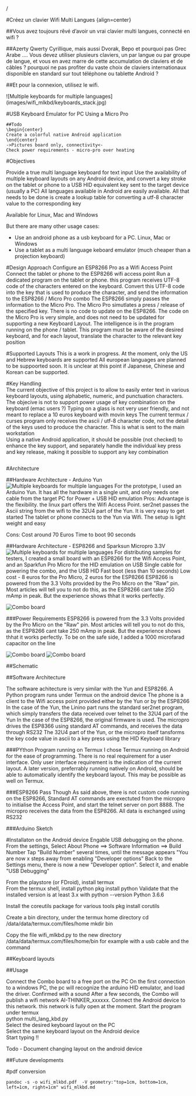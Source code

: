 /

#Créez un clavier Wifi Multi Langues {align=center}

<p align="justify"> 

##Vous avez toujours rêvé d’avoir un vrai clavier multi langues, connecté en wifi ?

##Azerty Qwerty Cyrillique, mais aussi Dvorak, Bepo et pourquoi pas  Grec Arabe  ….  Vous devez utiliser plusieurs claviers, un par langue ou par groupe de langue, et vous en avez marre de cette accumulation de claviers et de câbles ? pourquoi ne pas profiter du vaste choix de claviers internationaux disponible en standard sur tout téléphone ou tablette Android ?

##Et pour la connexion, utilisez le wifi.

</p>  
![Multiple keyboards for multiple languages](images/wifi_mlkbd/keyboards_stack.jpg)




#USB Keyboard Emulator for PC Using a Micro Pro


```
##Todo
\begin{center}
Create a colorful native Android application
\end{center}
->Pictures board only, connectivity<-
Check power requirements - micro-pro over heating
```

#Objectives   

Provide a true multi language keyboard for text input
Use the availability of multiple keyboard layouts on any Android device, and convert a key stroke on the tablet or phone to a USB HID equivalent key sent to the target device (usually a PC)
All languages available in Android are easily available. All that needs to be done is create a lookup table for converting a utf-8 character value to the corresponding key 

Available for Linux, Mac and Windows


But there are many other usage cases:
- Use an android phone as a usb keyboard for a PC. Linux, Mac or Windows
- Use a tablet as a multi language keboard emulator (much cheaper than a projection keyboard)

#Design Approach
Configure an ESP8266 Pro as a Wifi Access Point
Connect the tablet or phone to the ESP8266 wifi access point
Run a dedicated program on the tablet or phone. this program receives UTF-8 code of the characters entered on the keyboard.
Convert this UTF-8 code into the key that is used to produce the character, and send the information to the ESP8266 / Micro Pro combo
The ESP8266 simply passes the information to the Micro Pro.
The Micro Pro simutlates a press / release of the specified key.
There is no code to update on the ESP8266. The code on the Micro Pro is very simple, and does not need to be updated for supporting a new Keyboard Layout.
The intelligence is in the program running on the phone / tablet. This program must be aware of the desired keyboard, and for each layout, translate the character to the relevant key position


#Supported Layouts 
This is a work in progress. At the moment, only the US and Hebrew keyboards are supported
All european languages are planned to be suppoorted soon.
It is unclear at this point if Japanese, Chinese and Korean can be supported.

#Key Handling  
The current objective of this project is to allow to easily enter text in various keyboard layouts, using alphabetic, numeric, and punctuation characters. 
The objecive is not to support power usage of key combination on the keyboard (emac users ?) Typing on a glass is not very user friendly, 
and not meant to replace a 10 euros keyboard with movin keys
The current termux / curses program only receives the ascii / utf-8 character code, not the detail of the keys used to produce the character. 
This is what is sent to the main workstation     
Using a native Android application, it should be possible (not checked) to enhance the key support, and separately handle the individual key press and key release,
making it possible to support any key combination



```

```

#Architecture




##Hardware Architecture - Arduino Yun
![Multiple keyboards for multiple languages](images/wifi_mlkbd/wifi_mlkbd_sw_yun.jpg)
For the prototype, I used an Arduino Yun. It has all the hardware in a single unit, and only needs one cable from the target PC for Power + USB HID emulation
Pros: 
Advantage is the flexibility. the linux part offers the Wifi Access Point.
ser2net passes the Ascii string from the wifi to the 32U4 part of the Yun. It is very easy to get started
The tablet or phone connects to the Yun via Wifi. The setup is light weight and easy

Cons:
Cost around 70 Euros
Time to boot 90 seconds

##Hardware Architecture - ESP8266 and Sparksun Micropro 3.3V
![Multiple keyboards for multiple languages](images/wifi_mlkbd/wifi_mlkbd_sw_esp8266.jpg)
For distributing samples for testers, I created a small board with an ESP8266 for the Wifi Access Point, and an Sparkfun Pro Micro for the HID emulation on USB
Single cable for powering the combo, and the USB HID
Fast boot (less than 10 seconds)
Low cost - 8 euros for the Pro Micro, 2 euros for the ESP8266
ESP8266 is powered from the 3.3 Volts provided by the Pro Micro on the "Raw" pin. Most articles will tell you to not do this, 
as the ESP8266 cant take 250 mAmp in peak. But the experience shows thhat it works perfectly.

![Combo board](images/wifi_mlkbd/wifi_mlkbd_bb.jpg)

###Power Requirements
ESP8266 is powered from the 3.3 Volts provided by the Pro Micro on the "Raw" pin. Most articles will tell you to not do this, 
as the ESP8266 cant take 250 mAmp in peak. But the experience shows thhat it works perfectly. To be on the safe side, I added a 1000 microfarad capacitor on the line

![Combo board](images/wifi_mlkbd/wifi_mlkbd_combo_02.jpg)
![Combo board](images/wifi_mlkbd/wifi_mlkbd_combo_04.jpg)


##Schematic

##Software Architecture 

The software achitecture is very similar with the Yun and ESP8266. 
A Python program runs under Termux on the android device
The phone is a client to the Wifi access point provided either by the Yun or by the ESP8266
In the case of the Yun, the Linino part runs the standard ser2net program, which simply transfers the data received over telnet to the 32U4 part of the Yun
In the case of the ESP8266, the original firmware is used. The micropro drives the ESP8366 using standard AT commands, and receives the data through RS232 
The 32U4 part of the Yun, or the micropro itself tansforms the key code value in ascii to a key press using the HID Keyboard library



###PYthon Program running on Termux
I chose Termux running on Android for the ease of programming. There is no real requirement for a user interface.
Only user interface requirement is the indication of the current layout.
A later version, preferrably running natively on Android, should be able to automatically identify the keyboard layout. This may be possible as well on Termux.

###ESP8266 Pass Though
As said above, there is not custom code running on the ESP8266, Standard AT commands are exectuted from the micropro to initialise the Access Point, and start the telnet server on port 8888.
The micropro receives the data from the ESP8266. All data is exchanged using RS232

###Arduino Sketch 

#Installaton on the Android device
Engable USB debugging on the phone. 
From the settings, Select About Phone ==> Software Information ==> Build Number
Tap "Build Number" several times, until the message appears "You are now x steps away from enabling "Developer options"
Back to the Settings menu, there is now a new "Developer option". Select it, and enable "USB Debugging"

From the playstore (or FDroid), install termux    
From the termux shell, install python
pkg install python
Validate that the installed version is at least 3.x with 
python --version
Python 3.6.6 

Install the coreutils package for various tools
pkg install corutils

Create a bin directory, under the termux home directory
cd /data/data/termux.com/files/home
mkdir bin

Copy the file wifi_mlkbd.py to the new directory /data/data/termux.com/files/home/bin
for example with a usb cable and the command


##Keyboard layouts 


##Usage

Connect the Combo board to a free port on the PC
On the first connection to a windows PC, the pc will recognize the arduino HID emulator, and load the driver. Confirmed with a sound
After a few seconds, the Combo will publish a wifi network AI-THINKER_xxxxxx. Connect the Android device to this network. this network is fully open at the moment.
Start the program under termux    
python multi_lang_kbd.py    
Select the desired keyboard layout on the PC    
Select the same keyboard layout on the Android device    
Start typing !!    

Todo - Document changing layout on the android device


##Future developments

#pdf conversion   
```
pandoc -s -o wifi_mlkbd.pdf  -V geometry:"top=1cm, bottom=1cm, left=1cm, right=1cm" wifi_mlkbd.md
```

